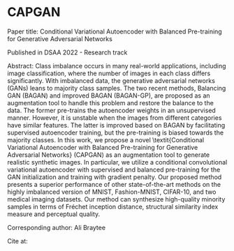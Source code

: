 # CAPGAN
Paper title: Conditional Variational Autoencoder with Balanced Pre-training for Generative Adversarial Networks

Published in DSAA 2022 - Research track

Abstract:
Class imbalance occurs in many real-world applications, including image classification, where the number of images in each class differs significantly. With imbalanced data, the generative adversarial networks (GANs) leans to majority class samples. The two recent methods, Balancing GAN (BAGAN) and improved BAGAN (BAGAN-GP), are proposed as an augmentation tool to handle this problem and restore the balance to the data. The former pre-trains the autoencoder weights in an unsupervised manner. However, it is unstable when the images from different categories have similar features. The latter is improved based on BAGAN by facilitating supervised autoencoder training, but the pre-training is biased towards the majority classes.
In this work, we propose a novel \textit{Conditional Variational Autoencoder with Balanced Pre-training for Generative Adversarial Networks} (CAPGAN) as an augmentation tool to generate realistic synthetic images. In particular, we utilize a conditional convolutional variational autoencoder with supervised and balanced pre-training for the GAN initialization and training with gradient penalty.  Our proposed method presents a superior performance of other state-of-the-art methods on the highly imbalanced version of MNIST, Fashion-MNIST, CIFAR-10, and two medical imaging datasets. Our method can synthesize high-quality minority samples in terms of Fréchet inception distance, structural similarity index measure and perceptual quality.

Corresponding author:
Ali Braytee 

Cite at:
